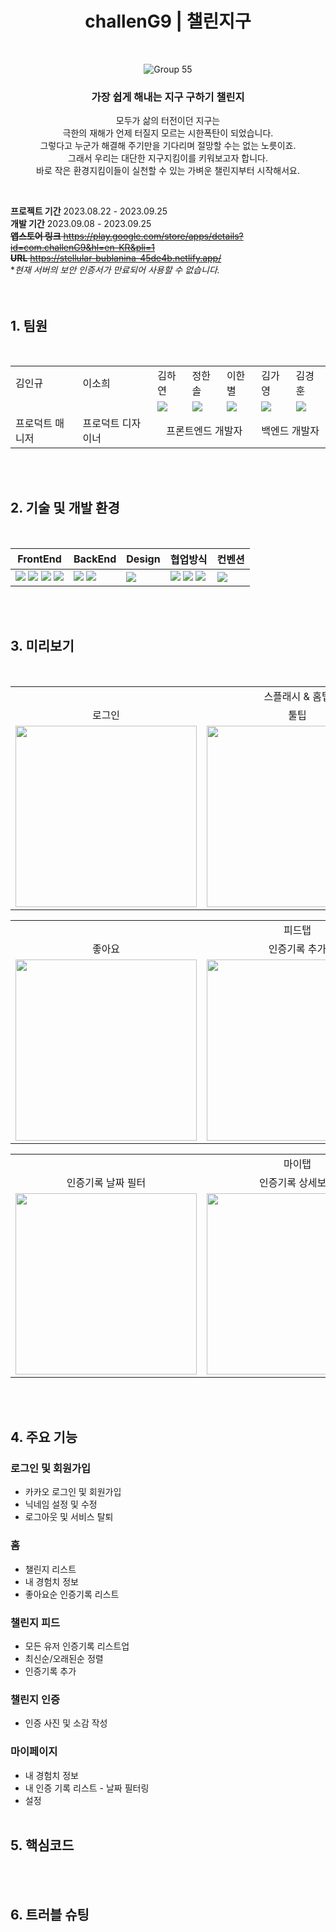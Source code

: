 <div align=center>
  
  # challenG9  |  챌린지구
  <br>
  
  ![Group 55](https://github.com/whatever-mentoring/Dopamine_Frontend/assets/108985221/4afa28c1-239a-421e-87f1-81c14c7d8e26)
  ### 가장 쉽게 해내는 지구 구하기 챌린지
  모두가 삶의 터전이던 지구는<br>
  극한의 재해가 언제 터질지 모르는 시한폭탄이 되었습니다.<br>
  그렇다고 누군가 해결해 주기만을 기다리며 절망할 수는 없는 노릇이죠.<br>
  그래서 우리는 대단한 지구지킴이를 키워보고자 합니다.<br>
  바로 작은 환경지킴이들이 실천할 수 있는 가벼운 챌린지부터 시작해서요.<br>
</div>
<br>

**프로젝트 기간** 2023.08.22 - 2023.09.25<br>
**개발 기간** 2023.09.08 - 2023.09.25<br>
~~**앱스토어 링크** https://play.google.com/store/apps/details?id=com.challenG9&hl=en-KR&pli=1<br>~~
~~**URL** https://stellular-bublanina-45de4b.netlify.app/~~ <br>
**현재 서버의 보안 인증서가 만료되어 사용할 수 없습니다.*
<br>
<br>
<br>

## 1. 팀원

<br>
<table>
  <tr>
    <td> 김인규 </td>
    <td> 이소희 </td>
    <td> 김하연 </td>
    <td> 정한솔 </td>
    <td> 이한별 </td>
    <td> 김가영 </td>
    <td> 김경훈 </td>
  </tr>
  <tr>
    <td></td>
    <td></td>
    <td><a href="https://github.com/KimHayeon1"><img src="https://img.shields.io/badge/GitHub-181717?style=flat&logo=GitHub&logoColor=white"/></a></td>
    <td><a href="https://github.com/Jhsol3077"><img src="https://img.shields.io/badge/GitHub-181717?style=flat&logo=GitHub&logoColor=white"/></a></td>
    <td><a href="https://github.com/sb-77"><img src="https://img.shields.io/badge/GitHub-181717?style=flat&logo=GitHub&logoColor=white"/></a></td>
    <td><a href="https://github.com/gabang2"><img src="https://img.shields.io/badge/GitHub-181717?style=flat&logo=GitHub&logoColor=white"/></a></td>
    <td><a href="https://github.com/KarmaPol"><img src="https://img.shields.io/badge/GitHub-181717?style=flat&logo=GitHub&logoColor=white"/></a></td>
  </tr>
  <tr>
    <td> 프로덕트 매니저 </td>
    <td> 프로덕트 디자이너 </td>
    <td colspan="3" style="text-align: center;"> 프론트엔드 개발자</td>
    <td colspan="2"> 백엔드 개발자 </td>
  </tr>
</table>
<br>
<br>

## 2. 기술 및 개발 환경

<br>

| FrontEnd                                                                                                                                                                                                                                                                                                                                                                                                                                              | BackEnd                                                                                                                                                                                      | Design                                                                                             | 협업방식                                                                                                                                                                                                                                                                                                             | 컨벤션                                                                                                       |
| ----------------------------------------------------------------------------------------------------------------------------------------------------------------------------------------------------------------------------------------------------------------------------------------------------------------------------------------------------------------------------------------------------------------------------------------------------- | -------------------------------------------------------------------------------------------------------------------------------------------------------------------------------------------- | -------------------------------------------------------------------------------------------------- | -------------------------------------------------------------------------------------------------------------------------------------------------------------------------------------------------------------------------------------------------------------------------------------------------------------------- | ------------------------------------------------------------------------------------------------------------ |
| <img src="https://img.shields.io/badge/React-61DAFB?style=flat-square&logo=React&logoColor=black"> <img src="https://img.shields.io/badge/ReactNative-61DAFB?style=flat-square&logo=React&logoColor=black"> <img src="https://img.shields.io/badge/styledcomponents-CC6699?style=flat-square&logo=styledcomponents&logoColor=white"> <img src="https://img.shields.io/badge/JavaScript-F7DF1E.svg?style=flat-square&logo=JavaScript&logoColor=black"> | <img src="https://img.shields.io/badge/RESTful API-02B550.svg?style=flat-square"> <img src="https://img.shields.io/badge/Swagger-85EA2D.svg?style=flat-square&logo=Swagger&logoColor=black"> | <img src="https://img.shields.io/badge/figma-FBCEB1?style=flat-square&logo=figma&logoColor=white"> | <img src="https://img.shields.io/badge/GitHub-181717?style=flat-square&logo=GitHub&logoColor=white"> <img src="https://img.shields.io/badge/Notion-000000.svg?style=flat-square&logo=Notion&logoColor=white"> <img src="https://img.shields.io/badge/Discord-5865F2?style=flat-square&logo=Discord&logoColor=white"> | <img src="https://img.shields.io/badge/Prettier-F7B93E.svg?style=flat-square&logo=Prettier&logoColor=black"> |

<br>
<br>

## 3. 미리보기

<br>
<table>
  <tr align="center">
    <td colspan="3"> 스플래시 & 홈탭 </td>
  </tr>
  <tr align="center">
    <td> 로그인 </td>
    <td> 툴팁 </td>
    <td> 챌린지 인증 </td>
  </tr>
  <tr>
    <td><img src="https://github.com/whatever-mentoring/Dopamine_Frontend/assets/108985221/4062a7e4-6352-4a05-b439-1c46b19626ab" width="290px"></td>
    <td><img src="https://github.com/whatever-mentoring/Dopamine_Frontend/assets/108985221/97f2c24c-367e-4d93-acf2-a05549dc8793" width="290px"></td>
    <td><img src="https://github.com/whatever-mentoring/Dopamine_Frontend/assets/108985221/7ba04b48-0bac-42bc-a989-751953bca958" width="290px"></td>
  </tr>
</table>

<table>
  <tr align="center">
    <td colspan="3"> 피드탭 </td>
  </tr>
  </tr>
  <tr align="center">
    <td> 좋아요 </td>
    <td> 인증기록 추가 </td>
    <td> 인증기록 삭제 </td>
  </tr>
  <tr>    
    <td><img src="https://github.com/whatever-mentoring/Dopamine_Frontend/assets/108985221/4c589b5a-8a51-4647-850c-38e851526163" width="290px"></td>
    <td><img src="https://github.com/whatever-mentoring/Dopamine_Frontend/assets/108985221/a5f93bef-2693-441c-b18e-d15039c7a4dc" width="290px"></td>
    <td><img src="" width="290px"></td>
</table>

<table>
  <tr align="center">
    <td colspan="3"> 마이탭 </td>
  </tr>
  </tr>
  <tr align="center">
    <td> 인증기록 날짜 필터 </td>
    <td> 인증기록 상세보기 </td>
    <td> 설정 - 닉네임 변경 </td>
  </tr>
  <tr>    
    <td><img src="https://github.com/whatever-mentoring/Dopamine_Frontend/assets/108985221/7287a229-bf98-47bb-8cbe-ef0248a5431c" width="290px"></td>
    <td><img src="" width="290px"></td>
    <td><img src="https://github.com/whatever-mentoring/Dopamine_Frontend/assets/108985221/28c97cdb-3980-4414-874e-5eaba29ff949" width="290px"></td>
</table>
<br>
<br>

## 4. 주요 기능

### 로그인 및 회원가입

- 카카오 로그인 및 회원가입
- 닉네임 설정 및 수정
- 로그아웃 및 서비스 탈퇴

### 홈

- 챌린지 리스트
- 내 경험치 정보
- 좋아요순 인증기록 리스트

### 챌린지 피드

- 모든 유저 인증기록 리스트업
- 최신순/오래된순 정렬
- 인증기록 추가

### 챌린지 인증

- 인증 사진 및 소감 작성

### 마이페이지

- 내 경험치 정보
- 내 인증 기록 리스트 - 날짜 필터링
- 설정
  <br>
  <br>

## 5. 핵심코드

<br>
<br>

## 6. 트러블 슈팅

<br>
